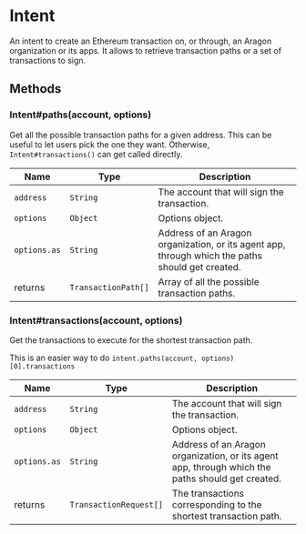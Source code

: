 # Intent

An intent to create an Ethereum transaction on, or through, an Aragon organization or its apps. It allows to retrieve transaction paths or a set of transactions to sign.

## Methods

### Intent#paths(account, options)

Get all the possible transaction paths for a given address. This can be useful to let users pick the one they want. Otherwise, `Intent#transactions()` can get called directly.

| Name         | Type                | Description                                                                                      |
| ------------ | ------------------- | ------------------------------------------------------------------------------------------------ |
| `address`    | `String`            | The account that will sign the transaction.                                                      |
| `options`    | `Object`            | Options object.                                                                                  |
| `options.as` | `String`            | Address of an Aragon organization, or its agent app, through which the paths should get created. |
| returns      | `TransactionPath[]` | Array of all the possible transaction paths.                                                     |

### Intent#transactions(account, options)

Get the transactions to execute for the shortest transaction path.

This is an easier way to do `intent.paths(account, options)[0].transactions`

| Name         | Type                   | Description                                                                                      |
| ------------ | ---------------------- | ------------------------------------------------------------------------------------------------ |
| `address`    | `String`               | The account that will sign the transaction.                                                      |
| `options`    | `Object`               | Options object.                                                                                  |
| `options.as` | `String`               | Address of an Aragon organization, or its agent app, through which the paths should get created. |
| returns      | `TransactionRequest[]` | The transactions corresponding to the shortest transaction path.                                 |
